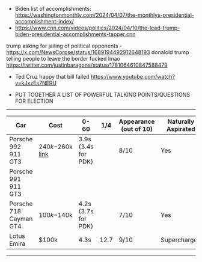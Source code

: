 - Biden list of accomplishments: https://washingtonmonthly.com/2024/04/07/the-monthlys-presidential-accomplishment-index/
- https://www.cnn.com/videos/politics/2024/04/10/the-lead-trump-biden-presidential-accomplishments-tapper.cnn


trump asking for jailing of political opponents - https://x.com/NewsCorpse/status/1689194492912648193
donalold trump telling people to leave the border fucked lmao https://twitter.com/justinbaragona/status/1781064610847588479
  - Ted Cruz happy that bill failed https://www.youtube.com/watch?v=kJxzEs7NERU


- PUT TOGETHER A LIST OF POWERFUL TALKING POINTS/QUESTIONS FOR ELECTION

__________________________

| Car                    | Cost                                                                              | 0-60                   | 1/4  | Appearance (out of 10) | Naturally Aspirated | Transmission   |
| ---------------------- | --------------------------------------------------------------------------------- | ---------------------- | ---- | ---------------------- | ------------------- | -------------- |
| Porsche 992 911 GT3    | $240k-$260k<br>[link](https://www.autotrader.com/cars-for-sale/vehicle/708606350) | 3.9s (3.4s for PDK)    |      | 8/10                   | Yes                 | 6-speed<br>PDK |
| Porsche 991 911 GT3    |                                                                                   |                        |      |                        |                     |                |
| Porsche 718 Cayman GT4 | $100k-$140k                                                                       | 4.2s<br>(3.7s for PDK) |      | 7/10                   | Yes                 | Manual<br>PDK  |
| Lotus Emira            | $100k                                                                             | 4.3s                   | 12.7 | 9/10                   | Supercharged        | Manual         |

_______________


#
